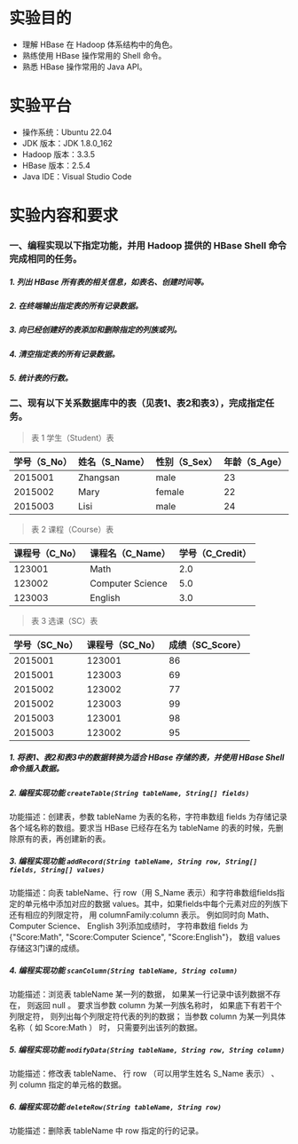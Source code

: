 # 实验目的
- 理解 HBase 在 Hadoop 体系结构中的角色。
- 熟练使用 HBase 操作常用的 Shell 命令。
- 熟悉 HBase 操作常用的 Java API。

# 实验平台
- 操作系统：Ubuntu 22.04
- JDK 版本：JDK 1.8.0_162
- Hadoop 版本：3.3.5
- HBase 版本：2.5.4
- Java IDE：Visual Studio Code

# 实验内容和要求
### 一、编程实现以下指定功能，并用 Hadoop 提供的 HBase Shell 命令完成相同的任务。
##### 1. 列出 HBase 所有表的相关信息，如表名、创建时间等。
##### 2. 在终端输出指定表的所有记录数据。
##### 3. 向已经创建好的表添加和删除指定的列族或列。
##### 4. 清空指定表的所有记录数据。
##### 5. 统计表的行数。

### 二、现有以下关系数据库中的表（见表1、表2和表3），完成指定任务。

> 表 1 学生（Student）表 

|学号（S_No）|姓名（S_Name）|性别（S_Sex）|年龄（S_Age）|
| ---- | ---- | ---- | ---- |
| 2015001 | Zhangsan | male | 23 |
| 2015002 | Mary | female | 22 |
| 2015003 | Lisi | male | 24 |


> 表 2 课程（Course）表 

|课程号（C_No）|课程名（C_Name）|学号（C_Credit）|
| ---- | ---- | ---- |
| 123001 | Math | 2.0 |
| 123002 | Computer Science | 5.0 |
| 123003 | English | 3.0 |


> 表 3 选课（SC）表 

|学号（SC_No）|课程号（SC_No）|成绩（SC_Score）|
| ---- | ---- | ---- |
| 2015001 | 123001 | 86 |
| 2015001 | 123003 | 69 |
| 2015002 | 123002 | 77 |
| 2015002 | 123003 | 99 |
| 2015003 | 123001 | 98 |
| 2015003 | 123002 | 95 |

##### 1. 将表1、表2和表3中的数据转换为适合 HBase 存储的表，并使用 HBase Shell 命令插入数据。

##### 2. 编程实现功能 `createTable(String tableName, String[] fields)` 

功能描述：创建表，参数 tableName 为表的名称，字符串数组 fields 为存储记录各个域名称的数组。要求当 HBase 已经存在名为 tableName 的表的时候，先删除原有的表，再创建新的表。

##### 3. 编程实现功能 `addRecord(String tableName, String row, String[] fields, String[] values)` 

功能描述：向表 tableName、行 row（用 S_Name 表示）和字符串数组fields指定的单元格中添加对应的数据 values。其中，如果fields中每个元素对应的列族下还有相应的列限定符， 用 columnFamily:column 表示。 例如同时向 Math、 Computer Science、 English 3列添加成绩时， 字符串数组 fields 为 {"Score:Math", "Score:Computer Science", "Score:English"}， 数组 values 存储这3门课的成绩。

##### 4. 编程实现功能 `scanColumn(String tableName, String column)`  

功能描述：浏览表 tableName 某一列的数据， 如果某一行记录中该列数据不存在， 则返回 null 。 要求当参数  column 为某一列族名称时， 如果底下有若干个列限定符， 则列出每个列限定符代表的列的数据； 当参数 column 为某一列具体名称（ 如 Score:Math ） 时， 只需要列出该列的数据。

##### 5. 编程实现功能 `modifyData(String tableName, String row, String column)` 

功能描述：修改表 tableName、 行 row （可以用学生姓名 S_Name 表示） 、 列 column 指定的单元格的数据。

##### 6. 编程实现功能 `deleteRow(String tableName, String row)` 

功能描述：删除表 tableName 中 row 指定的行的记录。
